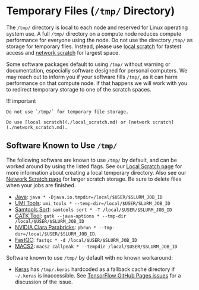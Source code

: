 # Temporary Files (`/tmp/` Directory)

The `/tmp/` directory is local to each node and reserved for Linux operating system use. A full `/tmp/` directory on a compute node reduces compute performance for everyone using the node. Do not use the directory `/tmp/` as storage for temporary files. Instead, please use [local scratch](./local_scratch.md) for fastest access and [network scratch](./network_scratch.md) for largest space.

Some software packages default to using `/tmp/` without warning or documentation, especially software designed for personal computers. We may reach out to inform you if your software fills `/tmp/`, as it can harm performance on that compute node. If that happens we will work with you to redirect temporary storage to one of the scratch spaces.

<!-- markdownlint-disable MD046 -->
!!! important

    Do not use `/tmp/` for temporary file storage.

    Do use [local scratch](./local_scratch.md) or [network scratch](./network_scratch.md).
<!-- markdownlint-enable MD046 -->

## Software Known to Use `/tmp/`

The following software are known to use `/tmp/` by default, and can be worked around by using the listed flags. See our [Local Scratch page](local_scratch.md) for more information about creating a local temporary directory. Also see our [Network Scratch page](./network_scratch.md) for larger scratch storage. Be sure to delete files when your jobs are finished.

- [Java](https://docs.oracle.com/cd/E63231_01/doc/BIAIN/GUID-94C6B992-1488-4FC7-85EC-91E410D6E7D1.htm#BIAIN-GUID-94C6B992-1488-4FC7-85EC-91E410D6E7D1): `java * -Djava.io.tmpdir=/local/$USER/$SLURM_JOB_ID`
- [UMI Tools](https://umi-tools.readthedocs.io/en/latest/common_options.html): `umi_tools * --temp-dir=/local/$USER/SLURM_JOB_ID`
- [Samtools Sort](http://www.htslib.org/doc/samtools-sort.html): `samtools sort * -T /local/$USER/$SLURM_JOB_ID`
- [GATK Tool](https://gatk.broadinstitute.org/hc/en-us/community/posts/360072269012--tmp-dir-option-user-error): `gatk --java-options * --tmp-dir /local/$USER/$SLURM_JOB_ID`
- [NVIDIA Clara Parabricks](https://docs.nvidia.com/clara/parabricks/latest/gettingstarted.html): `pbrun * --tmp-dir=/local/$USER/$SLURM_JOB_ID`.
- [FastQC](https://home.cc.umanitoba.ca/~psgendb/doc/fastqc.help): `fastqc * -d /local/$USER/$SLURM_JOB_ID`
- [MACS2](https://manpages.org/macs2_callpeak): `macs2 callpeak * --tempdir /local/$USER/$SLURM_JOB_ID`

Software known to use `/tmp/` by default with no known workaround:

- [Keras](https://github.com/tensorflow/tensorflow/blob/5bb81b7b0dd140a4304b92530614502c0c61a150/tensorflow/python/keras/utils/data_utils.py#L205) has `/tmp/.keras` hardcoded as a fallback cache directory if `~/.keras` is inaccessible. See [TensorFlow GitHub Pages issues](https://github.com/tensorflow/tensorflow/issues/38831) for a discussion of the issue.
